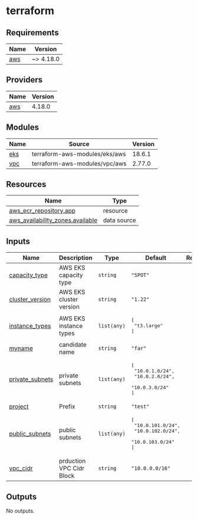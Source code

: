 # terraform

<!-- BEGINNING OF PRE-COMMIT-TERRAFORM DOCS HOOK -->
## Requirements

| Name | Version |
|------|---------|
| <a name="requirement_aws"></a> [aws](#requirement\_aws) | ~> 4.18.0 |

## Providers

| Name | Version |
|------|---------|
| <a name="provider_aws"></a> [aws](#provider\_aws) | 4.18.0 |

## Modules

| Name | Source | Version |
|------|--------|---------|
| <a name="module_eks"></a> [eks](#module\_eks) | terraform-aws-modules/eks/aws | 18.6.1 |
| <a name="module_vpc"></a> [vpc](#module\_vpc) | terraform-aws-modules/vpc/aws | 2.77.0 |

## Resources

| Name | Type |
|------|------|
| [aws_ecr_repository.app](https://registry.terraform.io/providers/hashicorp/aws/latest/docs/resources/ecr_repository) | resource |
| [aws_availability_zones.available](https://registry.terraform.io/providers/hashicorp/aws/latest/docs/data-sources/availability_zones) | data source |

## Inputs

| Name | Description | Type | Default | Required |
|------|-------------|------|---------|:--------:|
| <a name="input_capacity_type"></a> [capacity\_type](#input\_capacity\_type) | AWS EKS capacity type | `string` | `"SPOT"` | no |
| <a name="input_cluster_version"></a> [cluster\_version](#input\_cluster\_version) | AWS EKS cluster version | `string` | `"1.22"` | no |
| <a name="input_instance_types"></a> [instance\_types](#input\_instance\_types) | AWS EKS instance types | `list(any)` | <pre>[<br>  "t3.large"<br>]</pre> | no |
| <a name="input_myname"></a> [myname](#input\_myname) | candidate name | `string` | `"far"` | no |
| <a name="input_private_subnets"></a> [private\_subnets](#input\_private\_subnets) | private subnets | `list(any)` | <pre>[<br>  "10.0.1.0/24",<br>  "10.0.2.0/24",<br>  "10.0.3.0/24"<br>]</pre> | no |
| <a name="input_project"></a> [project](#input\_project) | Prefix | `string` | `"test"` | no |
| <a name="input_public_subnets"></a> [public\_subnets](#input\_public\_subnets) | public subnets | `list(any)` | <pre>[<br>  "10.0.101.0/24",<br>  "10.0.102.0/24",<br>  "10.0.103.0/24"<br>]</pre> | no |
| <a name="input_vpc_cidr"></a> [vpc\_cidr](#input\_vpc\_cidr) | prduction VPC Cidr Block | `string` | `"10.0.0.0/16"` | no |

## Outputs

No outputs.
<!-- END OF PRE-COMMIT-TERRAFORM DOCS HOOK -->

